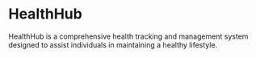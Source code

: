 # HealthHub
HealthHub is a comprehensive health tracking and management system designed to assist individuals in maintaining a healthy lifestyle. 
